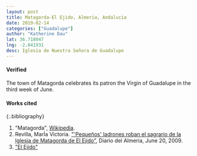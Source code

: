 ```yaml
---
layout: post
title: Matagorda-El Ejido, Almeria, Andalucia
date: 2019-02-14
categories: ["Guadalupe"]
author: "Katherine Dau"
lat: 36.718047
lng: -2.841931
desc: Iglesia de Nuestra Señora de Guadalupe
---
```

#### Verified
The town of Matagorda celebrates its patron the Virgin of Guadalupe in the third week of June.

#### Works cited

{:.bibliography}
1. "Matagorda", [Wikipedia](https://es.wikipedia.org/wiki/Matagorda).
2. Revilla, MarÍa Victoria. ["&#39;Pequeños&#39; ladrones roban el sagrario de la Iglesia de Matagorda de El Ejido"](https://www.diariodealmeria.es/almeria/Pequenos-sagrario-Iglesia-Matagorda-Ejido_0_279272168.html), Diario del Almeria, June 20, 2009.
3. ["El Ejido"](https://elejido.es/)
